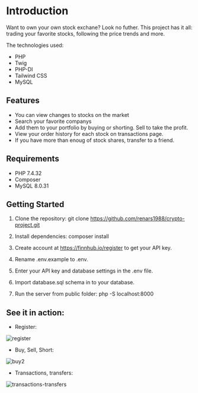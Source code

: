 # Introduction

Want to own your own stock exchane? Look no futher. This project has it all:
trading your favorite stocks, following the price trends and more. 

The technologies used:
- PHP
- Twig
- PHP-DI
- Tailwind CSS
- MySQL

## Features

- You can view changes to stocks on the market
- Search your favorite companys
- Add them to your portfolio by buying or shorting. Sell to take the profit.
- View your order history for each stock on transactions page.
- If you have more than enoug of stock shares, transfer to a friend.

## Requirements

- PHP 7.4.32
- Composer
- MySQL 8.0.31

## Getting Started

1. Clone the repository:
   git clone https://github.com/renars1988/crypto-project.git

2. Install dependencies:
   composer install

3. Create account at https://finnhub.io/register to get your API key.

4. Rename .env.example to .env.

5. Enter your API key and database settings in the .env file.

6. Import database.sql schema in to your database.

7. Run the server from public folder:
   php -S localhost:8000
   
## See it in action:

- Register:

![register](https://user-images.githubusercontent.com/44839765/209731759-3863c542-150e-4056-9eae-15148c3797df.gif)

- Buy, Sell, Short:

![buy2](https://user-images.githubusercontent.com/44839765/209733114-a73ef8d1-32f4-4575-b11f-73334f32fc85.gif)

- Transactions, transfers:

![transactions-transfers](https://user-images.githubusercontent.com/44839765/209733985-703295a4-e97a-4593-80b6-e392477d92a6.gif)





